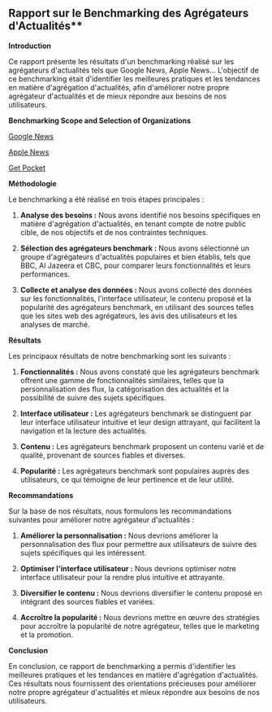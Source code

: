 ## Rapport sur le Benchmarking des Agrégateurs d'Actualités**

**Introduction**

Ce rapport présente les résultats d'un benchmarking réalisé sur les agrégateurs d'actualités tels que Google News, Apple News... L'objectif de ce benchmarking était d'identifier les meilleures pratiques et les tendances en matière d'agrégation d'actualités, afin d'améliorer notre propre agrégateur d'actualités et de mieux répondre aux besoins de nos utilisateurs.

**Benchmarking Scope and Selection of Organizations**

[Google News](https://news.google.com/)

[Apple News](https://www.apple.com/apple-news/)

[Get Pocket](https://getpocket.com/collections)

**Méthodologie**

Le benchmarking a été réalisé en trois étapes principales :

1. **Analyse des besoins :** Nous avons identifié nos besoins spécifiques en matière d'agrégation d'actualités, en tenant compte de notre public cible, de nos objectifs et de nos contraintes techniques.

2. **Sélection des agrégateurs benchmark :** Nous avons sélectionné un groupe d'agrégateurs d'actualités populaires et bien établis, tels que BBC, Al Jazeera et CBC, pour comparer leurs fonctionnalités et leurs performances.

3. **Collecte et analyse des données :** Nous avons collecté des données sur les fonctionnalités, l'interface utilisateur, le contenu proposé et la popularité des agrégateurs benchmark, en utilisant des sources telles que les sites web des agrégateurs, les avis des utilisateurs et les analyses de marché.

**Résultats**

Les principaux résultats de notre benchmarking sont les suivants :

1. **Fonctionnalités :** Nous avons constaté que les agrégateurs benchmark offrent une gamme de fonctionnalités similaires, telles que la personnalisation des flux, la catégorisation des actualités et la possibilité de suivre des sujets spécifiques.

2. **Interface utilisateur :** Les agrégateurs benchmark se distinguent par leur interface utilisateur intuitive et leur design attrayant, qui facilitent la navigation et la lecture des actualités.

3. **Contenu :** Les agrégateurs benchmark proposent un contenu varié et de qualité, provenant de sources fiables et diverses.

4. **Popularité :** Les agrégateurs benchmark sont populaires auprès des utilisateurs, ce qui témoigne de leur pertinence et de leur utilité.

**Recommandations**

Sur la base de nos résultats, nous formulons les recommandations suivantes pour améliorer notre agrégateur d'actualités :

1. **Améliorer la personnalisation :** Nous devrions améliorer la personnalisation des flux pour permettre aux utilisateurs de suivre des sujets spécifiques qui les intéressent.

2. **Optimiser l'interface utilisateur :** Nous devrions optimiser notre interface utilisateur pour la rendre plus intuitive et attrayante.

3. **Diversifier le contenu :** Nous devrions diversifier le contenu proposé en intégrant des sources fiables et variées.

4. **Accroître la popularité :** Nous devrions mettre en œuvre des stratégies pour accroître la popularité de notre agrégateur, telles que le marketing et la promotion.

**Conclusion**

En conclusion, ce rapport de benchmarking a permis d'identifier les meilleures pratiques et les tendances en matière d'agrégation d'actualités. Ces résultats nous fournissent des orientations précieuses pour améliorer notre propre agrégateur d'actualités et mieux répondre aux besoins de nos utilisateurs.